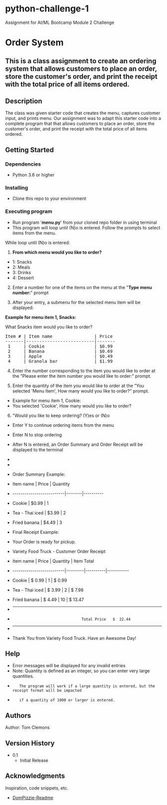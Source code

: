 # python-challenge-1
Assignment for AI/ML Bootcamp Module 2 Challenge
# Order System

This is a class assignment to create an ordering system that allows customers to place an order, store the customer's order, and print the receipt with the total price of all items ordered.
---------------------------------------------------------------------

## Description

The class was given starter code that creates the menu, captures customer input, and prints menu.  Our assignment was to adapt this starter code into a complete program that that allows customers to place an order, store the customer's order, and print the receipt with the total price of all items ordered.

## Getting Started

### Dependencies

- Python 3.6 or higher

### Installing

- Clone this repo to your environment

### Executing program

- Run program '**menu.py**' from your cloned repo folder in using terminal
- This program will loop until (N)o is entered.  Follow the prompts to select items from the menu.

While loop until (N)o is entered:

1. **From which menu would you like to order?**
  - 1: Snacks
  - 2: Meals
  - 3: Drinks
  - 4: Dessert

2. Enter a number for one of the items on the menu at the "**Type menu number:**" prompt

3. After your entry, a submenu for the selected menu item will be displayed:

**Example for menu item 1, Snacks:**

What Snacks item would you like to order?
<pre>Item # | Item name                | Price
-------|--------------------------|-------
 1     | Cookie                   | $0.99
 2     | Banana                   | $0.69
 3     | Apple                    | $0.49
 4     | Granola bar              | $1.99
</pre>

4. Enter the number corresponding to the item you would like to order at the "Please enter the item number you would like to order:" prompt.

5. Enter the quantity of the item you would like to order at the "You selected 'Menu Item', How many would you like to order?" prompt.

* Example for menu item 1, Cookie:
*  You selected 'Cookie', How many would you like to order?

6. "Would you like to keep ordering? (Y)es or (N)o
*  Enter Y to continue ordering items from the menu
*  Enter N to stop ordering

* After N is entered, an Order Summary and Order Receipt will be displayed to the terminal
* 
*
* Order Summary Example: 
* Item name                 | Price  | Quantity
* --------------------------|--------|----------
* Cookie                    | $0.99  | 1
* Tea - Thai iced           | $3.99  | 2
* Fried banana              | $4.49  | 3

* Final Receipt Example:

* Your Order is ready for pickup.

* Variety Food Truck - Customer Order Receipt

* Item name                 | Price   | Quantity | Item Total
* --------------------------|---------|----------|-----------
* Cookie                    | $ 0.99  |      1   | $   0.99
* Tea - Thai iced           | $ 3.99  |      2   | $   7.98
* Fried banana              | $ 4.49  |     10   | $  13.47
* ------------------------------------------------------------

*                                    Total Price   $  22.44

* ------------------------------------------------------------

* Thank You from Variety Food Truck.  Have an Awesome Day!


## Help

* Error messages will be displayed for any invalid entries
* Note:  Quantity is defined as an integer, so you can enter very large quantities.
*        The program will work if a large quantity is entered, but the receipt format will be impacted
*        if a quantity of 1000 or larger is entered.

## Authors

Author:  Tom Clemons

## Version History

* 0.1
    * Initial Release

## Acknowledgments

Inspiration, code snippets, etc.
* [DomPizzie-Readme](https://gist.github.com/DomPizzie/7a5ff55ffa9081f2de27c315f5018afc)
